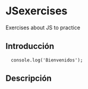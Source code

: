 # JSexercises
Exercises about JS to practice

## Introducción

``` JS
  console.log('Bienvenidos');
```

## Descripción
